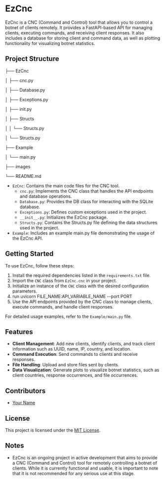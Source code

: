 # EzCnc
EzCnc is a CNC (Command and Control) tool that allows you to control a botnet of clients remotely. It provides a FastAPI-based API for managing clients, executing commands, and receiving client responses. It also includes a database for storing client and command data, as well as plotting functionality for visualizing botnet statistics.

## Project Structure

├── EzCnc

│ ├── cnc.py

│ ├── Database.py

│ ├── Exceptions.py

│ ├── init.py

│ ├── Structs

│ │ └── Structs.py

│ └── Structs.py

├── Example

│ └── main.py

├── images

└── README.md

- `EzCnc`: Contains the main code files for the CNC tool.
  - `cnc.py`: Implements the CNC class that handles the API endpoints and database operations.
  - `Database.py`: Provides the DB class for interacting with the SQLite database.
  - `Exceptions.py`: Defines custom exceptions used in the project.
  - `__init__.py`: Initializes the EzCnc package.
  - `Structs.py`: Contains the Structs.py file defining the data structures used in the project.
- `Example`: Includes an example main.py file demonstrating the usage of the EzCnc API.

## Getting Started

To use EzCnc, follow these steps:

1. Install the required dependencies listed in the `requirements.txt` file.
2. Import the `CNC` class from `EzCnc.cnc` in your project.
3. Initialize an instance of the `CNC` class with the desired configuration parameters.
4. run uvicorn FILE_NAME:API_VARIABLE_NAME --port PORT
5. Use the API endpoints provided by the CNC class to manage clients, execute commands, and handle client responses.

For detailed usage examples, refer to the `Example/main.py` file.

## Features

- **Client Management**: Add new clients, identify clients, and track client information such as UUID, name, IP, country, and location.
- **Command Execution**: Send commands to clients and receive responses.
- **File Handling**: Upload and store files sent by clients.
- **Data Visualization**: Generate plots to visualize botnet statistics, such as client countries, response occurrences, and file occurrences.

## Contributors

- [Your Name](https://github.com/iq-thegoat)

## License

This project is licensed under the [MIT License](LICENSE).


## Notes

- EzCnc is an ongoing project in active development that aims to provide a CNC (Command and Control) tool for remotely controlling a botnet of clients. While it is currently functional and usable, it is important to note that it is not recommended for any serious use at this stage.

